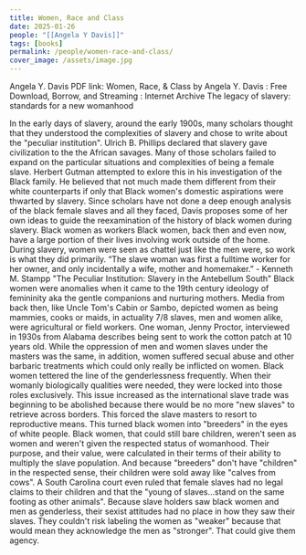 ```yaml
---
title: Women, Race and Class
date: 2025-01-26
people: "[[Angela Y Davis]]"
tags: [books]
permalink: /people/women-race-and-class/
cover_image: /assets/image.jpg
---
```


Angela Y. Davis
PDF link: Women, Race, & Class by Angela Y. Davis : Free Download, Borrow, and Streaming : Internet Archive
The legacy of slavery: standards for a new womanhood

In the early days of slavery, around the early 1900s, many scholars thought that they understood the complexities of slavery and chose to write about the "peculiar institution". Ulrich B. Phillips declared that slavery gave civilization to the the African savages. Many of those scholars failed to expand on the particular situations and complexities of being a female slave.
Herbert Gutman attempted to exlore this in his investigation of the Black family. He believed that not much made them different from their white counterparts if only that Black women's domestic aspirations were thwarted by slavery.
Since scholars have not done a deep enough analysis of the black female slaves and all they faced, Davis proposes some of her own ideas to guide the reexamination of the history of black women during slavery.
Black women as workers
Black women, back then and even now, have a large portion of their lives involving work outside of the home. During slavery, women were seen as chattel just like the men were, so work is what they did primarily.
“The slave woman was first a fulltime worker for her owner, and only incidentally a wife, mother and homemaker.” - Kenneth M. Stampp "The Peculiar Institution: Slavery in the Antebellum South"
Black women were anomalies when it came to the 19th century ideology of femininity aka the gentle companions and nurturing mothers. Media from back then, like Uncle Tom's Cabin or Sambo, depicted women as being mammies, cooks or maids, in actuality 7/8 slaves, men and women alike, were agricultural or field workers. One woman, Jenny Proctor,  interviewed in 1930s from Alabama describes being sent to work the cotton patch at 10 years old.
While the oppression of men and women slaves under the masters was the same, in addition, women suffered secual abuse and other barbaric treatments which could only really be inflicted on women. Black women tettered the line of the genderlessness frequently. When their womanly biologically qualities were needed, they were locked into those roles exclusively.
This issue increased as the international slave trade was beginning to be abolished because there would be no more "new slaves" to retrieve across borders. This forced the slave masters to resort to reproductive means.
This turned black women into "breeders" in the eyes of white people. Black women, that could still bare children, weren't seen as women and weren't given the respected status of womanhood. Their purpose, and their value, were calculated in their terms of their ability to multiply the slave population.
And because "breeders" don't have "children" in the respected sense, their children were sold away like "calves from cows". A South Carolina court even ruled that female slaves had no legal claims to their children and that the "young of slaves...stand on the same footing as other animals".
Because slave holders saw black women and men as genderless, their sexist attitudes had no place in how they saw their slaves. They couldn't risk labeling the women as "weaker" because that would mean they acknowledge the men as "stronger". That could give them agency.
